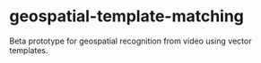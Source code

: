 # geospatial-template-matching
Beta prototype for geospatial recognition from video using vector templates.
